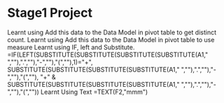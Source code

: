 # Stage1 Project
Learnt using Add this data to the Data Model in pivot table to get distinct count.
Learnt using Add this data to the Data Model in pivot table to use measure
Learnt using IF, left and Substitute. =IF(LEFT(SUBSTITUTE(SUBSTITUTE(SUBSTITUTE(SUBSTITUTE(A1," ",""),".",""),"-",""),"(",""),1)="+",
   SUBSTITUTE(SUBSTITUTE(SUBSTITUTE(SUBSTITUTE(A1," ",""),".",""),"-",""),"(",""),
   "+" & SUBSTITUTE(SUBSTITUTE(SUBSTITUTE(SUBSTITUTE(A1," ",""),".",""),"-",""),"(",""))
Learnt Using Text =TEXT(F2,"mmm")

